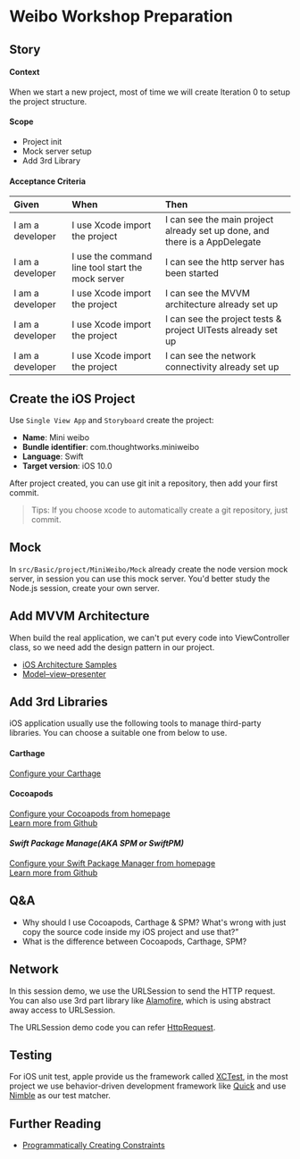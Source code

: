 # Weibo Workshop Preparation

## Story

#### Context

When we start a new project, most of time we will create Iteration 0 to setup the project structure.

#### Scope

* Project init
* Mock server setup
* Add 3rd Library

#### Acceptance Criteria

| Given | When | Then |
| :--- | :--- | :--- |
| I am a developer | I use Xcode import the project | I can see the main project already set up done, and there is a AppDelegate |
| I am a developer | I use the command line tool start the mock server | I can see the http server has been started |
| I am a developer | I use Xcode import the project | I can see the MVVM architecture already set up |
| I am a developer | I use Xcode import the project | I can see the project tests & project UITests already set up |
| I am a developer | I use Xcode import the project | I can see the network connectivity already set up |

## Create the iOS Project

Use `Single View App` and `Storyboard` create the project:

* __Name__: Mini weibo
* __Bundle identifier__: com.thoughtworks.miniweibo
* __Language__: Swift
* __Target version__: iOS 10.0

After project created, you can use git init a repository, then add your first commit.

> Tips: If you choose xcode to automatically create a git repository, just commit.

## Mock
In `src/Basic/project/MiniWeibo/Mock` already create the node version mock server, in session you can use this mock server.
You'd better study the Node.js session, create your own server.

## Add MVVM Architecture

When build the real application, we can't put every code into ViewController class, so we need add the design pattern in our project.

* [iOS Architecture Samples](https://github.com/tailec/ios-architecture)
* [Model–view–presenter](https://en.wikipedia.org/wiki/Model–view–viewmodel)

<!-- Add BaseView.kt and BasePersenter.kt in package `com.thoughtworks.miniweibo`
And also refactor the MainActivity to:

<img src="./images/04-mvp.png" width=300 /> -->

## Add 3rd Libraries

iOS application usually use the following tools to manage third-party libraries. You can choose a suitable one from below to use.

#### Carthage

[Configure your Carthage](https://github.com/Carthage/Carthage)

#### Cocoapods

[Configure your Cocoapods from homepage](https://cocoapods.org/)  
[Learn more from Github](https://github.com/CocoaPods/CocoaPods)  

#### _Swift Package Manage(AKA SPM or SwiftPM)_

[Configure your Swift Package Manager from homepage](https://swift.org/getting-started/#using-the-package-manager)  
[Learn more from Github](https://github.com/apple/swift-package-manager)

## Q&A

- Why should I use Cocoapods, Carthage & SPM? What's wrong with just copy the source code inside my iOS project and use that?”
- What is the difference between Cocoapods, Carthage, SPM?


## Network

In this session demo, we use the URLSession to send the HTTP request. You can also use 3rd part library like [Alamofire](https://github.com/Alamofire/Alamofire), which is using abstract away access to URLSession.

The URLSession demo code you can refer [HttpRequest](https://github.com/tw-mobile-chengdu/mobile-training-ios/blob/master/src/Basic/project/MiniWeibo/MiniWeibo/Classes/Request/HttpRequest.swift).

## Testing

For iOS unit test, apple provide us the framework called [XCTest](https://developer.apple.com/documentation/xctest), in the most project we use behavior-driven development framework like [Quick](https://github.com/Quick/Quick) and use [Nimble](https://github.com/Quick/Nimble) as our test matcher.

## Further Reading

- [Programmatically Creating Constraints](https://developer.apple.com/library/archive/documentation/UserExperience/Conceptual/AutolayoutPG/ProgrammaticallyCreatingConstraints.html#//apple_ref/doc/uid/TP40010853-CH16-SW1)

  
  
  




